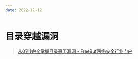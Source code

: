 ```yaml
---
date: 2022-12-12
---
```


# 目录穿越漏洞

> [从0到1完全掌握目录遍历漏洞 - FreeBuf网络安全行业门户](https://www.freebuf.com/articles/web/326213.html)
>
> 